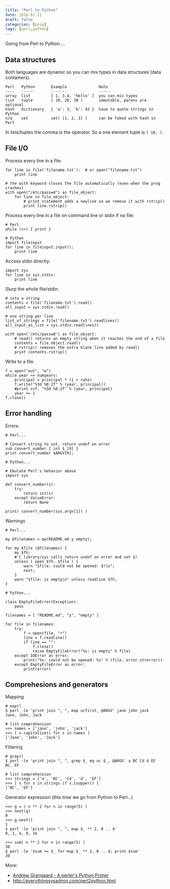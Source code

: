 ```yaml
---
title: "Perl to Python"
date: 2016-01-11
draft: false
categories: [prog]
tags: [perl,python]
---
```


Going from Perl to Python ...

Data structures
---------------

Both languages are dynamic so you can mix types in data structures (data
containers).

    Perl   Python       Example              Note
    ----   ------       -------              -----
    array  list         [ 1, 3.4, 'hello' ]  you can mix types
    list   tuple        ( 10, 20, 30 )       immutable, parens are optional
    hash   dictionary   { 'a': 3, 'b': 42 }  have to quote strings in Python
    n/a    set          set( [1, 2, 3] )     can be faked with hash in Perl

In lists/tuples the comma is the operator. So a one element tuple is `( 10, )`.

File I/O
--------

Process every line in a file:

    for line in file('filename.txt'):  # or open("filename.txt")
        print line

    # the with keyword closes the file automatically (even when the prog crashes)
    with open("/etc/passwd") as file_object:
        for line in file_object:
            # print statement adds a newline so we remove it with rstrip()
            print line.rstrip()

Process every line in a file on command line or stdin if no file:

    # Perl
    while (<>) { print }

    # Python
    import fileinput
    for line in fileinput.input():
        print line

Access stdin directly:

    import sys
    for line in sys.stdin:
        print line

Slurp the whole file/stdin:

    # into a string
    contents = file('filename.txt').read()
    all_input = sys.stdin.read()

    # one string per line
    list_of_strings = file('filename.txt').readlines()
    all_input_as_list = sys.stdin.readlines()

    with open('/etc/passwd') as file_object:
        # read() returns an empty string when it reaches the end of a file
        contents = file_object.read()
        # rstrip() removes the extra blank line added by read()
        print contents.rstrip()

Write to a file:

    f = open("out", "w")
    while year <= numyears:
        principal = principal * (1 + rate)
        f.write("%3d %0.2f" % (year, principal))
        #print >>f, "%3d %0.2f" % (year, principal)
        year += 1
    f.close()

Error handling
--------------

Errors:

```
# Perl...

# Convert string to int, return undef on error
sub convert_number { int $_[0] }
print convert_number $ARGV[0];
```

```
# Python...

# Emulate Perl's behavior above
import sys

def convert_number(s):
    try:
        return int(s)
    except ValueError:
        return None

print( convert_number(sys.argv[1]) )
```

Warnings

    # Perl...

    my @filenames = qw(README.md y empty);

    for my $file (@filenames) {
        my $fh;
        # C library/sys calls return undef on error and set $!
        unless ( open $fh, $file ) {
            warn "$file: could not be opened: $!\n";
            next;
        }
        warn "$file: is empty\n" unless readline $fh;
    }

    # Python...

    class EmptyFileError(Exception):
        pass

    filenames = [ "README.md", "y", "empty" ]

    for file in filenames:
        try:
            f = open(file, "r")
            line = f.readline()
            if line == "":
                f.close()
                raise EmptyFileError("%s: is empty" % file)
        except IOError as error:
            print("%s: could not be opened: %s" % (file, error.strerror))
        except EmptyFileError as error:
            print(error)

Comprehesions and generators
----------------------------

Mapping

    # map()
    $ perl -le 'print join ", ", map ucfirst, @ARGV' jane john jack
    Jane, John, Jack

    # list comprehension
    >>> names = ['jane', 'john', 'jack']
    >>> [ s.capitalize() for s in names ]
    ['Jane', 'John', 'Jack']

Filtering

    # grep()
    $ perl -le 'print join ", ", grep $_ eq uc $_, @ARGV' a BC Cd d EF
    BC, EF

    # list comprehension
    >>> strings = ['a', 'BC', 'Cd', 'd', 'EF']
    >>> [ s for s in strings if s.isupper() ]
    ['BC', 'EF']

Generator expression (this time we go from Python to Perl...)

    >>> g = ( n ** 2 for n in range(5) )
    >>> next(g)
    0
    >>> g.next()
    1
    $ perl -le 'print join ", ", map $_ ** 2, 0 .. 4'
    0, 1, 4, 9, 16

    >>> sum( n ** 2 for n in range(5) )
    30
    $ perl -le '$sum += $_ for map $_ ** 2, 0 .. 4; print $sum'
    30

More:

* [Andrew Grangaard - A perler's Python Primer](https://youtu.be/-tdI9RYjZNE)
* http://everythingsysadmin.com/perl2python.html
